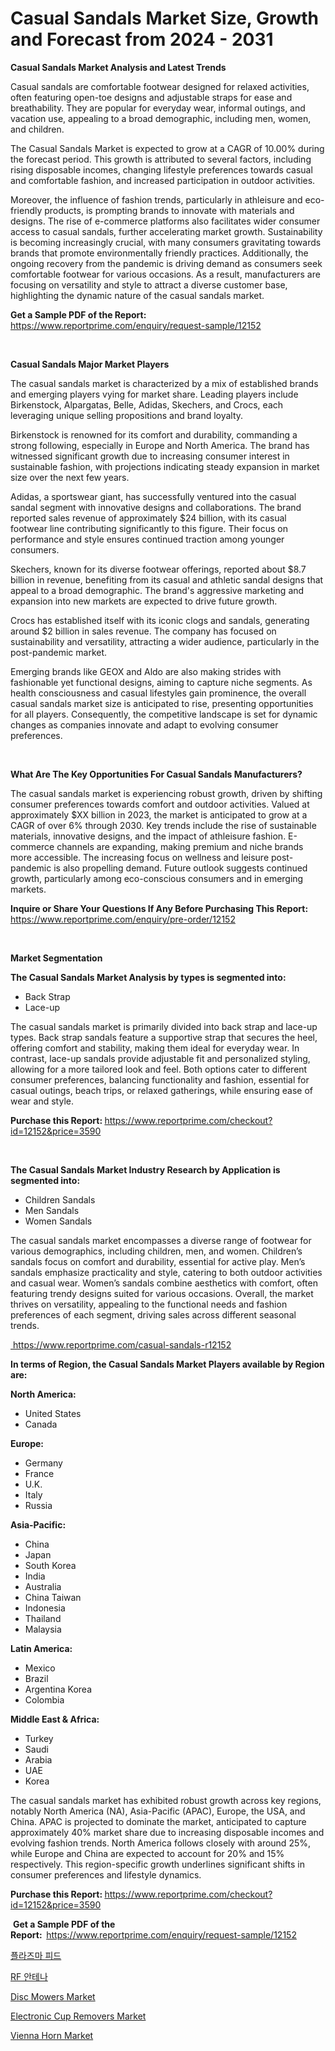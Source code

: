 <p><h1>Casual Sandals Market Size, Growth and Forecast from 2024 - 2031</h1></p><p><strong>Casual Sandals Market Analysis and Latest Trends</strong></p>
<p><p>Casual sandals are comfortable footwear designed for relaxed activities, often featuring open-toe designs and adjustable straps for ease and breathability. They are popular for everyday wear, informal outings, and vacation use, appealing to a broad demographic, including men, women, and children. </p><p>The Casual Sandals Market is expected to grow at a CAGR of 10.00% during the forecast period. This growth is attributed to several factors, including rising disposable incomes, changing lifestyle preferences towards casual and comfortable fashion, and increased participation in outdoor activities. </p><p>Moreover, the influence of fashion trends, particularly in athleisure and eco-friendly products, is prompting brands to innovate with materials and designs. The rise of e-commerce platforms also facilitates wider consumer access to casual sandals, further accelerating market growth. Sustainability is becoming increasingly crucial, with many consumers gravitating towards brands that promote environmentally friendly practices. Additionally, the ongoing recovery from the pandemic is driving demand as consumers seek comfortable footwear for various occasions. As a result, manufacturers are focusing on versatility and style to attract a diverse customer base, highlighting the dynamic nature of the casual sandals market.</p></p>
<p><strong>Get a Sample PDF of the Report:&nbsp;</strong> <a href="https://www.reportprime.com/enquiry/request-sample/12152">https://www.reportprime.com/enquiry/request-sample/12152</a></p>
<p>&nbsp;</p>
<p><strong>Casual Sandals Major Market Players</strong></p>
<p><p>The casual sandals market is characterized by a mix of established brands and emerging players vying for market share. Leading players include Birkenstock, Alpargatas, Belle, Adidas, Skechers, and Crocs, each leveraging unique selling propositions and brand loyalty.</p><p>Birkenstock is renowned for its comfort and durability, commanding a strong following, especially in Europe and North America. The brand has witnessed significant growth due to increasing consumer interest in sustainable fashion, with projections indicating steady expansion in market size over the next few years.</p><p>Adidas, a sportswear giant, has successfully ventured into the casual sandal segment with innovative designs and collaborations. The brand reported sales revenue of approximately $24 billion, with its casual footwear line contributing significantly to this figure. Their focus on performance and style ensures continued traction among younger consumers.</p><p>Skechers, known for its diverse footwear offerings, reported about $8.7 billion in revenue, benefiting from its casual and athletic sandal designs that appeal to a broad demographic. The brand's aggressive marketing and expansion into new markets are expected to drive future growth.</p><p>Crocs has established itself with its iconic clogs and sandals, generating around $2 billion in sales revenue. The company has focused on sustainability and versatility, attracting a wider audience, particularly in the post-pandemic market.</p><p>Emerging brands like GEOX and Aldo are also making strides with fashionable yet functional designs, aiming to capture niche segments. As health consciousness and casual lifestyles gain prominence, the overall casual sandals market size is anticipated to rise, presenting opportunities for all players. Consequently, the competitive landscape is set for dynamic changes as companies innovate and adapt to evolving consumer preferences.</p></p>
<p>&nbsp;</p>
<p><strong>What Are The Key Opportunities For Casual Sandals Manufacturers?</strong></p>
<p><p>The casual sandals market is experiencing robust growth, driven by shifting consumer preferences towards comfort and outdoor activities. Valued at approximately $XX billion in 2023, the market is anticipated to grow at a CAGR of over 6% through 2030. Key trends include the rise of sustainable materials, innovative designs, and the impact of athleisure fashion. E-commerce channels are expanding, making premium and niche brands more accessible. The increasing focus on wellness and leisure post-pandemic is also propelling demand. Future outlook suggests continued growth, particularly among eco-conscious consumers and in emerging markets.</p></p>
<p><strong>Inquire or Share Your Questions If Any Before Purchasing This Report:</strong> <a href="https://www.reportprime.com/enquiry/pre-order/12152">https://www.reportprime.com/enquiry/pre-order/12152</a></p>
<p>&nbsp;</p>
<p><strong>Market Segmentation</strong></p>
<p><strong>The Casual Sandals Market Analysis by types is segmented into:</strong></p>
<p><ul><li>Back Strap</li><li>Lace-up</li></ul></p>
<p><p>The casual sandals market is primarily divided into back strap and lace-up types. Back strap sandals feature a supportive strap that secures the heel, offering comfort and stability, making them ideal for everyday wear. In contrast, lace-up sandals provide adjustable fit and personalized styling, allowing for a more tailored look and feel. Both options cater to different consumer preferences, balancing functionality and fashion, essential for casual outings, beach trips, or relaxed gatherings, while ensuring ease of wear and style.</p></p>
<p><strong>Purchase this Report:&nbsp;</strong><a href="https://www.reportprime.com/checkout?id=12152&price=3590">https://www.reportprime.com/checkout?id=12152&price=3590</a></p>
<p>&nbsp;</p>
<p><strong>The Casual Sandals Market Industry Research by Application is segmented into:</strong></p>
<p><ul><li>Children Sandals</li><li>Men Sandals</li><li>Women Sandals</li></ul></p>
<p><p>The casual sandals market encompasses a diverse range of footwear for various demographics, including children, men, and women. Children’s sandals focus on comfort and durability, essential for active play. Men’s sandals emphasize practicality and style, catering to both outdoor activities and casual wear. Women’s sandals combine aesthetics with comfort, often featuring trendy designs suited for various occasions. Overall, the market thrives on versatility, appealing to the functional needs and fashion preferences of each segment, driving sales across different seasonal trends.</p></p>
<p><a href="https://www.reportprime.com/casual-sandals-r12152">&nbsp;https://www.reportprime.com/casual-sandals-r12152</a></p>
<p><strong>In terms of Region, the Casual Sandals Market Players available by Region are:</strong></p>
<p>
    <p> <strong> North America: </strong>
        <ul>
            <li>United States</li>
            <li>Canada</li>
        </ul>
        </p> 
    <p> <strong> Europe: </strong>
        <ul>
            <li>Germany</li>
            <li>France</li>
            <li>U.K.</li>
            <li>Italy</li>
            <li>Russia</li>
        </ul>
        </p> 
    <p> <strong> Asia-Pacific: </strong>
        <ul>
            <li>China</li>
            <li>Japan</li>
            <li>South Korea</li>
            <li>India</li>
            <li>Australia</li>
            <li>China Taiwan</li>
            <li>Indonesia</li>
            <li>Thailand</li>
            <li>Malaysia</li>
        </ul>
        </p> 
    <p> <strong> Latin America: </strong>
        <ul>
            <li>Mexico</li>
            <li>Brazil</li>
            <li>Argentina Korea</li>
            <li>Colombia</li>
        </ul>
        </p> 
    <p> <strong> Middle East & Africa: </strong>
        <ul>
            <li>Turkey</li>
            <li>Saudi</li>
            <li>Arabia</li>
            <li>UAE</li>
            <li>Korea</li>
        </ul>
    </p>
    </p>
<p><p>The casual sandals market has exhibited robust growth across key regions, notably North America (NA), Asia-Pacific (APAC), Europe, the USA, and China. APAC is projected to dominate the market, anticipated to capture approximately 40% market share due to increasing disposable incomes and evolving fashion trends. North America follows closely with around 25%, while Europe and China are expected to account for 20% and 15% respectively. This region-specific growth underlines significant shifts in consumer preferences and lifestyle dynamics.</p></p>
<p><strong>Purchase this Report: </strong><a href="https://www.reportprime.com/checkout?id=12152&price=3590">https://www.reportprime.com/checkout?id=12152&price=3590</a></p>
<p>&nbsp;<strong>Get a Sample PDF of the Report:&nbsp;&nbsp;</strong><a href="https://www.reportprime.com/enquiry/request-sample/12152">https://www.reportprime.com/enquiry/request-sample/12152</a></p>
<p><strong></strong></p>
<p><p><a href="https://medium.com/@derrickmafrks96745/%ED%94%8C%EB%9D%BC%EC%A6%88%EB%A7%88-%ED%94%BC%EB%93%9C-%EC%8B%9C%EC%9E%A5-2024%EB%85%84%EB%B6%80%ED%84%B0-2031%EB%85%84%EA%B9%8C%EC%A7%80%EC%9D%98-%EA%B8%80%EB%A1%9C%EB%B2%8C-%EC%8B%9C%EC%9E%A5-%ED%86%B5%EC%B0%B0%EB%A0%A5-%EB%B0%8F-%ED%8C%90%EB%A7%A4-%EC%B6%94%EC%84%B8-e6e42493f62a">플라즈마 피드</a></p><p><a href="https://github.com/sougarounis/Market-Research-Report-List-6/blob/main/45537321272.md">RF 안테나</a></p><p><a href="https://medium.com/@victoria.lyman98067/disc-mowers-market-global-market-insights-and-sales-trends-2024-to-2031-97656707a848">Disc Mowers Market</a></p><p><a href="https://issuu.com/reportprime-2/docs/electronic-cup-removers-market-size_673e540c576a7b">Electronic Cup Removers Market</a></p><p><a href="https://github.com/RichRobinson5/Market-Research-Report-List-6/blob/main/vienna-horn-market.md">Vienna Horn Market</a></p></p>